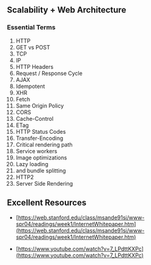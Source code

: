 ## Scalability + Web Architecture

### Essential Terms

1.  HTTP
2.  GET vs POST
3.  TCP
4.  IP
5.  HTTP Headers
6.  Request / Response Cycle
7.  AJAX
8.  Idempotent
9.  XHR
10. Fetch
11. Same Origin Policy
12. CORS
13. Cache-Control
14. ETag
15. HTTP Status Codes
16. Transfer-Encoding
17. Critical rendering path
18. Service workers
19. Image optimizations
20. Lazy loading
21. and bundle splitting
22. HTTP2
23. Server Side Rendering

## Excellent Resources

* [https://web.stanford.edu/class/msande91si/www-spr04/readings/week1/InternetWhitepaper.htm](https://web.stanford.edu/class/msande91si/www-spr04/readings/week1/InternetWhitepaper.htm)

- [https://www.youtube.com/watch?v=7_LPdttKXPc](https://www.youtube.com/watch?v=7_LPdttKXPc)
